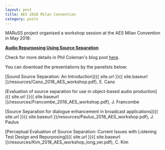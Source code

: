 ```yaml
---
layout: post
title: AES 2018 Milan Convention 
category: posts
---
```


MARuSS project organised a workshop session at the AES Milan Convention in May 2018: 

[**Audio Repurposing Using Source Separation**](http://www.aes.org/events/144/workshops/?ID=5917)

Check for more details in Phil Coleman's blog post [here](https://philipcolemanaudio.wordpress.com/2018/06/19/aes-milan-workshop-on-audio-repurposing-using-source-separation/).

You can download the presentations by the panelists below:

[Sound Source Separation: An Introduction]({{ site.url }}{{ site.baseurl }}/resources/Cano_2018_AES_workshop.pdf), E. Cano

[Evaluation of source separation for use in object-based audio production]({{ site.url }}{{ site.baseurl }}/resources/Francombe_2018_AES_workshop.pdf), J. Francombe

[Source Separation for dialogue enhancement in broadcast applications]({{ site.url }}{{ site.baseurl }}/resources/Paulus_2018_AES_workshop.pdf), J. Paulus

[Perceptual Evaluation of Source Separation: Current Issues with Listening Test Design and Repurposing]({{ site.url }}{{ site.baseurl }}/resources/Kim_2018_AES_workshop_long_ver.pdf), C. Kim